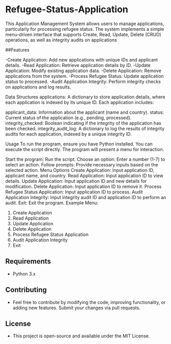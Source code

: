 # Refugee-Status-Application
This Application Management System allows users to manage applications, particularly for processing refugee status. 
The system implements a simple menu-driven interface that supports Create, Read, Update, Delete (CRUD) operations, as well as integrity audits on applications

##Features

-Create Application: Add new applications with unique IDs and applicant details. -Read Application: Retrieve application details by ID. -Update Application: Modify existing application data. -Delete Application: Remove applications from the system. -Process Refugee Status: Update application status to processed. -Audit Application Integrity: Perform integrity checks on applications and log results.

Data Structures
applications: A dictionary to store application details, where each application is indexed by its unique ID. Each application includes:

applicant_data: Information about the applicant (name and country).
status: Current status of the application (e.g., pending, processed).
integrity_checked: Boolean indicating if the integrity of the application has been checked.
integrity_audit_log: A dictionary to log the results of integrity audits for each application, indexed by a unique integrity ID.

Usage
To run the program, ensure you have Python installed. You can execute the script directly. The program will present a menu for interaction.

Start the program: Run the script.
Choose an option: Enter a number (1-7) to select an action.
Follow prompts: Provide necessary inputs based on the selected action.
Menu Options
Create Application: Input application ID, applicant name, and country.
Read Application: Input application ID to view details.
Update Application: Input application ID and new details for modification.
Delete Application: Input application ID to remove it.
Process Refugee Status Application: Input application ID to process.
Audit Application Integrity: Input integrity audit ID and application ID to perform an audit.
Exit: Exit the program.
Example
Menu:
1. Create Application
2. Read Application
3. Update Application
4. Delete Application
5. Process Refugee Status Application
6. Audit Application Integrity
7. Exit

## Requirements
- Python 3.x

## Contributing
- Feel free to contribute by modifying the code, improving functionality, or adding new features. Submit your changes via pull requests.

## License
- This project is open-source and available under the MIT License.
 
